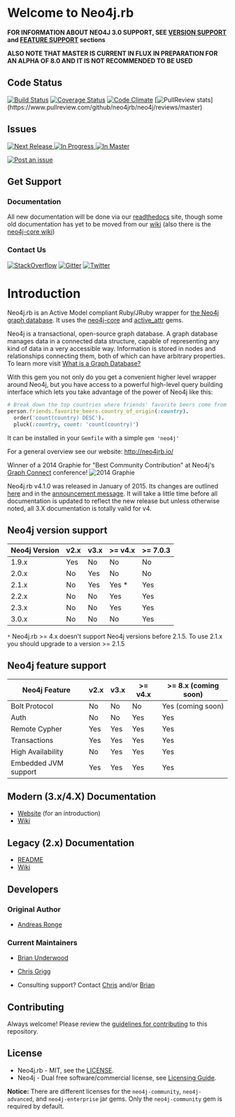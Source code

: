 # Welcome to Neo4j.rb

**FOR INFORMATION ABOUT NEO4J 3.0 SUPPORT, SEE [VERSION SUPPORT](https://github.com/neo4jrb/neo4j#neo4j-version-support) and [FEATURE SUPPORT](https://github.com/neo4jrb/neo4j#neo4j-feature-support) sections**

**ALSO NOTE THAT MASTER IS CURRENT IN FLUX IN PREPARATION FOR AN ALPHA OF 8.0 AND IT IS NOT RECOMMENDED TO BE USED**

## Code Status

[![Build Status](https://secure.travis-ci.org/neo4jrb/neo4j.png?branch=master)](http://travis-ci.org/neo4jrb/neo4j) [![Coverage Status](https://coveralls.io/repos/neo4jrb/neo4j/badge.png?branch=master)](https://coveralls.io/r/neo4jrb/neo4j?branch=master) [![Code Climate](https://codeclimate.com/github/neo4jrb/neo4j.png)](https://codeclimate.com/github/neo4jrb/neo4j) [![PullReview stats](https://www.pullreview.com/github/neo4jrb/neo4j/badges/master.svg?)](https://www.pullreview.com/github/neo4jrb/neo4j/reviews/master)

## Issues

[![Next Release](https://badge.waffle.io/neo4jrb/neo4j.png?label=Next%20Release&title=Next%20Release) ![In Progress](https://badge.waffle.io/neo4jrb/neo4j.png?label=In%20Progress&title=In%20Progress) ![In Master](https://badge.waffle.io/neo4jrb/neo4j.png?label=In%20Master&title=In%20Master)](https://waffle.io/neo4jrb/neo4j)

[![Post an issue](https://img.shields.io/badge/Bug%3F-Post%20an%20issue!-blue.svg)](https://waffle.io/neo4jrb/neo4j)

## Get Support

### Documentation

All new documentation will be done via our [readthedocs](http://neo4jrb.readthedocs.org) site, though some old documentation has yet to be moved from our [wiki](https://github.com/neo4jrb/neo4j/wiki) (also there is the [neo4j-core wiki](https://github.com/neo4jrb/neo4j-core/wiki))

### Contact Us

  [![StackOverflow](https://img.shields.io/badge/StackOverflow-Ask%20a%20question!-blue.svg)](http://stackoverflow.com/questions/ask?tags=neo4j.rb+neo4j+ruby)  [![Gitter](https://img.shields.io/badge/Gitter-Join%20our%20chat!-blue.svg)](https://gitter.im/neo4jrb/neo4j?utm_source=badge&utm_medium=badge&utm_campaign=pr-badge&utm_content=badge)  [![Twitter](https://img.shields.io/badge/Twitter-Tweet%20with%20us!-blue.svg)](https://twitter.com/neo4jrb)



# Introduction

Neo4j.rb is an Active Model compliant Ruby/JRuby wrapper for [the Neo4j graph database](http://www.neo4j.org/). It uses the [neo4j-core](https://github.com/neo4jrb/neo4j-core) and [active_attr](https://github.com/cgriego/active_attr) gems.

Neo4j is a transactional, open-source graph database.  A graph database manages data in a connected data structure, capable of  representing any kind of data in a very accessible way.  Information is stored in nodes and relationships connecting them, both of which can have arbitrary properties.  To learn more visit [What is a Graph Database?](http://neo4j.com/developer/graph-database/)

With this gem you not only do you get a convenient higher level wrapper around Neo4j, but you have access to a powerful high-level query building interface which lets you take advantage of the power of Neo4j like this:

```ruby
# Break down the top countries where friends' favorite beers come from
person.friends.favorite_beers.country_of_origin(:country).
  order('count(country) DESC').
  pluck(:country, count: 'count(country)')
```

It can be installed in your `Gemfile` with a simple `gem 'neo4j'`

For a general overview see our website: http://neo4jrb.io/

Winner of a 2014 Graphie for "Best Community Contribution" at Neo4j's [Graph Connect](http://graphconnect.com) conference!
![2014 Graphie](http://i.imgur.com/CkOoTTYm.jpg)

Neo4j.rb v4.1.0 was released in January of 2015. Its changes are outlined [here](https://github.com/neo4jrb/neo4j/wiki/Neo4j.rb-v4-Introduction) and in the [announcement message](http://neo4jrb.io/blog/2015/01/09/neo4j-rb_v4-1_released.html). It will take a little time before all documentation is updated to reflect the new release but unless otherwise noted, all 3.X documentation is totally valid for v4.

## Neo4j version support

| **Neo4j Version** | v2.x | v3.x  | >= v4.x | >= 7.0.3 |
|-------------------|------|-------|---------|----------|
| 1.9.x             | Yes  | No    | No      | No       |
| 2.0.x             | No   | Yes   | No      | No       |
| 2.1.x             | No   | Yes   | Yes *   | Yes      |
| 2.2.x             | No   | No    | Yes     | Yes      |
| 2.3.x             | No   | No    | Yes     | Yes      |
| 3.0.x             | No   | No    | No      | Yes      |

`*` Neo4j.rb >= 4.x doesn't support Neo4j versions before 2.1.5.  To use 2.1.x you should upgrade to a version >= 2.1.5

## Neo4j feature support

| **Neo4j Feature**          |   v2.x | v3.x | >= v4.x | >= 8.x (coming soon) |
|----------------------------|--------|------|---------|----------------------|
| Bolt Protocol              |   No   |  No  | No      | Yes (coming soon)    |
| Auth                       |   No   |  No  | Yes     | Yes                  |
| Remote Cypher              |   Yes  |  Yes | Yes     | Yes                  |
| Transactions               |   Yes  |  Yes | Yes     | Yes                  |
| High Availability          |   No   |  Yes | Yes     | Yes                  |
| Embedded JVM support       |   Yes  |  Yes | Yes     | Yes                  |

## Modern (3.x/4.X) Documentation

* [Website](http://neo4jrb.io/) (for an introduction)
* [Wiki](https://github.com/neo4jrb/neo4j/wiki/Neo4j.rb-v4-Introduction)

## Legacy (2.x) Documentation

* [README](https://github.com/neo4jrb/neo4j/tree/2.x)
* [Wiki](https://github.com/neo4jrb/neo4j/wiki/Neo4j%3A%3ARails-Introduction)

## Developers

### Original Author

* [Andreas Ronge](https://github.com/andreasronge)

### Current Maintainers

* [Brian Underwood](https://github.com/cheerfulstoic)
* [Chris Grigg](https://github.com/subvertallchris)

* Consulting support? Contact [Chris](http://subvertallmedia.com/) and/or [Brian](http://www.brian-underwood.codes/)

## Contributing

Always welcome!  Please review the [guidelines for contributing](CONTRIBUTING.md) to this repository.

## License

* Neo4j.rb - MIT, see the [LICENSE](http://github.com/andreasronge/neo4j/tree/master/LICENSE).
* Neo4j - Dual free software/commercial license, see [Licensing Guide](http://www.neo4j.org/learn/licensing).

**Notice:** There are different licenses for the `neo4j-community`, `neo4j-advanced`, and `neo4j-enterprise` jar gems. Only the `neo4j-community` gem is required by default.

